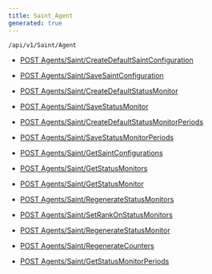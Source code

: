 ```yaml
---
title: Saint_Agent
generated: true
---
```


```http
/api/v1/Saint/Agent
```




* [POST Agents/Saint/CreateDefaultSaintConfiguration](v1SaintAgent_CreateDefaultSaintConfiguration.md)

* [POST Agents/Saint/SaveSaintConfiguration](v1SaintAgent_SaveSaintConfiguration.md)

* [POST Agents/Saint/CreateDefaultStatusMonitor](v1SaintAgent_CreateDefaultStatusMonitor.md)

* [POST Agents/Saint/SaveStatusMonitor](v1SaintAgent_SaveStatusMonitor.md)

* [POST Agents/Saint/CreateDefaultStatusMonitorPeriods](v1SaintAgent_CreateDefaultStatusMonitorPeriods.md)

* [POST Agents/Saint/SaveStatusMonitorPeriods](v1SaintAgent_SaveStatusMonitorPeriods.md)

* [POST Agents/Saint/GetSaintConfigurations](v1SaintAgent_GetSaintConfigurations.md)

* [POST Agents/Saint/GetStatusMonitors](v1SaintAgent_GetStatusMonitors.md)

* [POST Agents/Saint/GetStatusMonitor](v1SaintAgent_GetStatusMonitor.md)

* [POST Agents/Saint/RegenerateStatusMonitors](v1SaintAgent_RegenerateStatusMonitors.md)

* [POST Agents/Saint/SetRankOnStatusMonitors](v1SaintAgent_SetRankOnStatusMonitors.md)

* [POST Agents/Saint/RegenerateStatusMonitor](v1SaintAgent_RegenerateStatusMonitor.md)

* [POST Agents/Saint/RegenerateCounters](v1SaintAgent_RegenerateCounters.md)

* [POST Agents/Saint/GetStatusMonitorPeriods](v1SaintAgent_GetStatusMonitorPeriods.md)